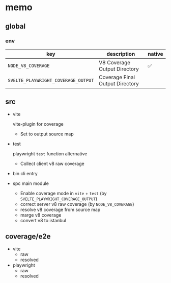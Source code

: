 # memo

## global

### env

| key                                 | description                     | native |
| ----------------------------------- | ------------------------------- | ------ |
| `NODE_V8_COVERAGE`                  | V8 Coverage Output Directory    | ✅     |
| `SVELTE_PLAYWRIGHT_COVERAGE_OUTPUT` | Coverage Final Output Directory |        |

## src

- vite

  vite-plugin for coverage

  - Set to output source map

- test

  playwright `test` function alternative

  - Collect client v8 raw coverage

- bin
  cli entry

- spc
  main module

  - Enable coverage mode in `vite` + `test` (by `SVELTE_PLAYWRIGHT_COVERAGE_OUTPUT`)
  - correct server v8 raw coverage (by `NODE_V8_COVERAGE`)
  - resolve v8 coverage from source map
  - marge v8 coverage
  - convert v8 to istanbul

## coverage/e2e

- vite
  - raw
  - resolved
- playwright
  - raw
  - resolved
